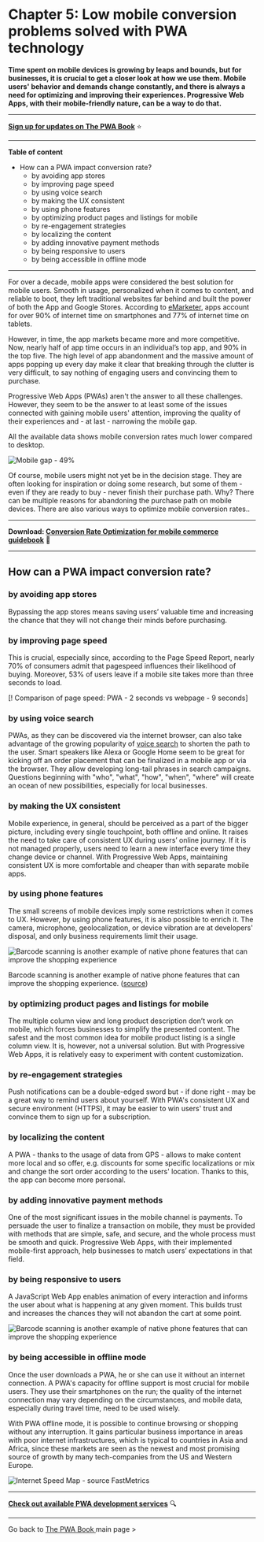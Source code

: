 # Chapter 5: Low mobile conversion problems solved with PWA technology

**Time spent on mobile devices is growing by leaps and bounds, but for businesses, it is crucial to get a closer look at how we use them. Mobile users' behavior and demands change constantly, and there is always a need for optimizing and improving their experiences. Progressive Web Apps, with their mobile-friendly nature, can be a way to do that.**

------

**[Sign up for updates on The PWA Book](https://divante.com/pwabook#form)** ⭐️   

------
 
**Table of content**

- How can a PWA impact conversion rate?
  -  by avoiding app stores 
  -  by improving page speed 
  -  by using voice search 
  - by making the UX consistent 
  -  by using phone features 
  -  by optimizing product pages and listings for mobile 
  - by re-engagement strategies 
  -  by localizing the content 
  - by adding innovative payment methods 
  - by being responsive to users 
  - by being accessible in offline mode

-----

For over a decade, mobile apps were considered the best solution for mobile users. Smooth in usage, personalized when it comes to content, and reliable to boot, they left traditional websites far behind and built the power of both the App and Google Stores. According to [eMarketer](https://www.emarketer.com/content/mobile-time-spent-2018), apps account for over 90% of internet time on smartphones and 77% of internet time on tablets.

However, in time, the app markets became more and more competitive. Now, nearly half of app time occurs in an individual’s top app, and 90% in the top five. The high level of app abandonment and the massive amount of apps popping up every day make it clear that breaking through the clutter is very difficult, to say nothing of engaging users and convincing them to purchase.

Progressive Web Apps (PWAs) aren't the answer to all these challenges. However, they seem to be the answer to at least some of the issues connected with gaining mobile users' attention, improving the quality of their experiences and - at last - narrowing the mobile gap.

All the available data shows mobile conversion rates much lower compared to desktop.

![Mobile gap - 49%](/pwabook/chapter/assets/Chapter_5.1.png)

Of course, mobile users might not yet be in the decision stage. They are often looking for inspiration or doing some research, but some of them - even if they are ready to buy - never finish their purchase path. Why? There can be multiple reasons for abandoning the purchase path on mobile devices. There are also various ways to optimize mobile conversion rates..

  
-----  

**Download: [Conversion Rate Optimization for mobile commerce guidebook](https://go.divante.co/mobile-cro/)** 📕

-----


  

## How can a PWA impact conversion rate?

### by avoiding app stores

Bypassing the app stores means saving users’ valuable time and increasing the chance that they will not change their minds before purchasing.

### by improving page speed

This is crucial, especially since, according to the Page Speed Report, nearly 70% of consumers admit that pagespeed influences their likelihood of buying. Moreover, 53% of users leave if a mobile site takes more than three seconds to load.

  
<image>[! Comparison of page speed: PWA - 2 seconds vs webpage - 9 seconds]
### by using voice search

PWAs, as they can be discovered via the internet browser, can also take advantage of the growing popularity of [voice search](https://divante.com/blog/tag/voice/) to shorten the path to the user. Smart speakers like Alexa or Google Home seem to be great for kicking off an order placement that can be finalized in a mobile app or via the browser. They allow developing long-tail phrases in search campaigns. Questions beginning with "who", "what", "how", "when", "where" will create an ocean of new possibilities, especially for local businesses.

### by making the UX consistent

Mobile experience, in general, should be perceived as a part of the bigger picture, including every single touchpoint, both offline and online. It raises the need to take care of consistent UX during users’ online journey. If it is not managed properly, users need to learn a new interface every time they change device or channel. With Progressive Web Apps, maintaining consistent UX is more comfortable and cheaper than with separate mobile apps.

### by using phone features

The small screens of mobile devices imply some restrictions when it comes to UX. However, by using phone features, it is also possible to enrich it. The camera, microphone, geolocalization, or device vibration are at developers' disposal, and only business requirements limit their usage.

![Barcode scanning is another example of native phone features that can improve the shopping experience](/pwabook/chapter/assets/Chapter_5.4.png)

Barcode scanning is another example of native phone features that can improve the shopping experience. ([source](https://divante.com/case-studies/staples))

### by optimizing product pages and listings for mobile

The multiple column view and long product description don’t work on mobile, which forces businesses to simplify the presented content. The safest and the most common idea for mobile product listing is a single column view. It is, however, not a universal solution. But with Progressive Web Apps, it is relatively easy to experiment with content customization.

### by re-engagement strategies

Push notifications can be a double-edged sword but - if done right - may be a great way to remind users about yourself. With PWA's consistent UX and secure environment (HTTPS), it may be easier to win users' trust and convince them to sign up for a subscription.

### by localizing the content

A PWA - thanks to the usage of data from GPS - allows to make content more local and so offer, e.g. discounts for some specific localizations or mix and change the sort order according to the users' location. Thanks to this, the app can become more personal.

### by adding innovative payment methods

One of the most significant issues in the mobile channel is payments. To persuade the user to finalize a transaction on mobile, they must be provided with methods that are simple, safe, and secure, and the whole process must be smooth and quick. Progressive Web Apps, with their implemented mobile-first approach, help businesses to match users’ expectations in that field.

### by being responsive to users

A JavaScript Web App enables animation of every interaction and informs the user about what is happening at any given moment. This builds trust and increases the chances they will not abandon the cart at some point.

![Barcode scanning is another example of native phone features that can improve the shopping experience](/pwabook/chapter/assets/Chapter_5.6.gif)

### by being accessible in offline mode

Once the user downloads a PWA, he or she can use it without an internet connection. A PWA's capacity for offline support is most crucial for mobile users. They use their smartphones on the run; the quality of the internet connection may vary depending on the circumstances, and mobile data, especially during travel time, need to be used wisely.

With PWA offline mode, it is possible to continue browsing or shopping without any interruption. It gains particular business importance in areas with poor internet infrastructures, which is typical to countries in Asia and Africa, since these markets are seen as the newest and most promising source of growth by many tech-companies from the US and Western Europe.

![Internet Speed Map - source FastMetrics](/pwabook/chapter/assets/Chapter_5.3.png)
  
---


 **[Check out available PWA development services](https://divante.com/services/progressive-web-apps)** 🔍


---
 
 Go back to [The PWA Book ](https://divante.com/pwabook) main page >
